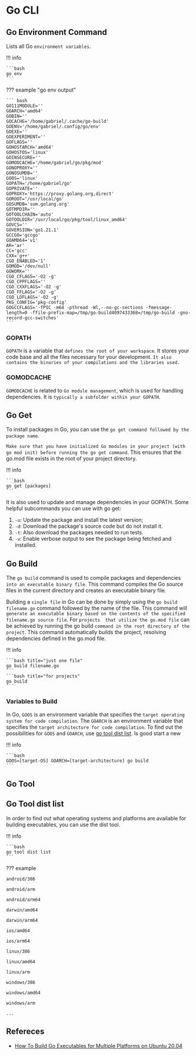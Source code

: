 # Go CLI

## Go Environment Command

Lists all Go `environment variables`.

!!! info

    ```bash
    go env
    ```

??? example "go env output"

    ``` bash
    GO111MODULE=''
    GOARCH='amd64'
    GOBIN=''
    GOCACHE='/home/gabriel/.cache/go-build'
    GOENV='/home/gabriel/.config/go/env'
    GOEXE=''
    GOEXPERIMENT=''
    GOFLAGS=''
    GOHOSTARCH='amd64'
    GOHOSTOS='linux'
    GOINSECURE=''
    GOMODCACHE='/home/gabriel/go/pkg/mod'
    GONOPROXY=''
    GONOSUMDB=''
    GOOS='linux'
    GOPATH='/home/gabriel/go'
    GOPRIVATE=''
    GOPROXY='https://proxy.golang.org,direct'
    GOROOT='/usr/local/go'
    GOSUMDB='sum.golang.org'
    GOTMPDIR=''
    GOTOOLCHAIN='auto'
    GOTOOLDIR='/usr/local/go/pkg/tool/linux_amd64'
    GOVCS=''
    GOVERSION='go1.21.1'
    GCCGO='gccgo'
    GOAMD64='v1'
    AR='ar'
    CC='gcc'
    CXX='g++'
    CGO_ENABLED='1'
    GOMOD='/dev/null'
    GOWORK=''
    CGO_CFLAGS='-O2 -g'
    CGO_CPPFLAGS=''
    CGO_CXXFLAGS='-O2 -g'
    CGO_FFLAGS='-O2 -g'
    CGO_LDFLAGS='-O2 -g'
    PKG_CONFIG='pkg-config'
    GOGCCFLAGS='-fPIC -m64 -pthread -Wl,--no-gc-sections -fmessage-length=0 -ffile-prefix-map=/tmp/go-build4097433368=/tmp/go-build -gno-record-gcc-switches'
    ```

### GOPATH

`GOPATH` is a variable that `defines the root of your workspace`. It stores your code base and all the files necessary for your development. `It also contains the binaries of your compilations and the libraries used.`

### GOMODCACHE

`GOMODCACHE` is related to `Go module management`, which is used for handling dependencies. It is `typically a subfolder within your GOPATH`.

## Go Get

To install packages in Go, you can use the `go get command followed by the package name`.

`Make sure that you have initialized Go modules in your project (with go mod init) before running the go get command`. This ensures that the go.mod file exists in the root of your project directory.

!!! info

    ```bash
    go get [packages]
    ```

It is also used to update and manage dependencies in your GOPATH. Some helpful subcommands you can use with go get:

1. `-u`: Update the package and install the latest version;
1. `-d`: Download the package's source code but do not install it.
1. `-t`: Also download the packages needed to run tests.
1. `-v`: Enable verbose output to see the package being fetched and installed.

## Go Build

The `go build` command is used to compile packages and dependencies `into an executable binary file`. This command compiles the Go source files in the current directory and creates an executable binary file.

Building a `single file` in Go can be done by simply using the `go build filename.go` command followed by the name of the file. This command will `generate an executable binary based on the contents of the specified filename.go source file`. For `projects  that utilize the go.mod file` can be achieved by running the go build `command in the root directory of the project`. This command automatically builds the project, resolving dependencies defined in the go.mod file.

!!! info

    ```bash title="just one file"
    go build filename.go
    ```
    ```bash title="for projects"
    go build
    ```

### Variables to Build

In Go, `GOOS` is an environment variable that specifies the `target operating system for code compilation`. The `GOARCH` is an environment variable that specifies the `target architecture for code compilation`. To find out the possibilities for `GOOS` and `GOARCH`, use [go tool dist list](#go-tool-dist-list). Is good start a new

!!! info

    ```bash
    GOOS=[target-OS] GOARCH=[target-architecture] go build
    ```

## Go Tool

## Go Tool dist list

In order to find out what operating systems and platforms are available for building executables, you can use the dist tool.

!!! info

    ```bash
    go tool dist list
    ```
??? example

    android/386

    android/arm

    android/arm64

    darwin/amd64

    darwin/arm64

    ios/amd64

    ios/arm64

    linux/386

    linux/amd64

    linux/arm

    windows/386

    windows/amd64

    windows/arm

    ...

## Refereces

- [How To Build Go Executables for Multiple Platforms on Ubuntu 20.04](https://www.digitalocean.com/community/tutorials/how-to-build-go-executables-for-multiple-platforms-on-ubuntu-20-04)
